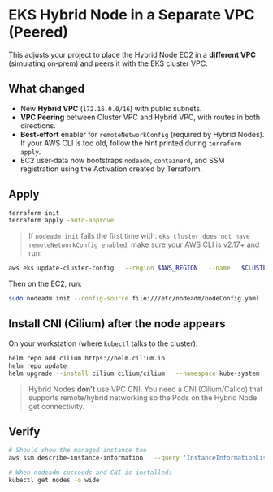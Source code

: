 # EKS Hybrid Node in a Separate VPC (Peered)

This adjusts your project to place the Hybrid Node EC2 in a **different VPC** (simulating on‑prem) and peers it with the EKS cluster VPC.

## What changed

- New **Hybrid VPC** (`172.16.0.0/16`) with public subnets.
- **VPC Peering** between Cluster VPC and Hybrid VPC, with routes in both directions.
- **Best‑effort** enabler for `remoteNetworkConfig` (required by Hybrid Nodes). If your AWS CLI is too old, follow the hint printed during `terraform apply`.
- EC2 user‑data now bootstraps `nodeadm`, `containerd`, and SSM registration using the Activation created by Terraform.

## Apply

```bash
terraform init
terraform apply -auto-approve
```

> If `nodeadm init` fails the first time with:
> `eks cluster does not have remoteNetworkConfig enabled`,
> make sure your AWS CLI is v2.17+ and run:

```bash
aws eks update-cluster-config   --region $AWS_REGION   --name   $CLUSTER_NAME   --remote-network-config '{"remoteNodeNetwork":{}}'
```

Then on the EC2, run:

```bash
sudo nodeadm init --config-source file:///etc/nodeadm/nodeConfig.yaml
```

## Install CNI (Cilium) after the node appears

On your workstation (where `kubectl` talks to the cluster):

```bash
helm repo add cilium https://helm.cilium.io
helm repo update
helm upgrade --install cilium cilium/cilium   --namespace kube-system   --version 1.15.6   --set tunnel=geneve
```

> Hybrid Nodes **don’t** use VPC CNI. You need a CNI (Cilium/Calico) that supports remote/hybrid networking so the Pods on the Hybrid Node get connectivity.

## Verify

```bash
# Should show the managed instance too
aws ssm describe-instance-information   --query 'InstanceInformationList[].[InstanceId,ResourceType,PingStatus]'   --output table

# When nodeadm succeeds and CNI is installed:
kubectl get nodes -o wide
```